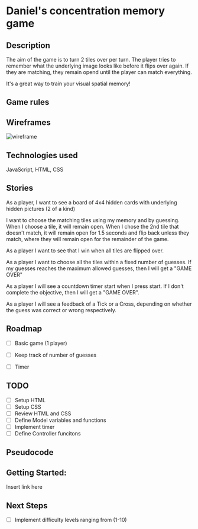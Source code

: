 

# Daniel's concentration memory game

## Description
The aim of the game is to turn 2 tiles over per turn. The player tries to remember what the underlying image looks like before it flips over again. If they are matching, they remain opend until the player can match everything. 

It's a great way to train your visual spatial memory!

## Game rules


## Wireframes
![wireframe](<../code/myGame/images/wireframe1.png>)

## Technologies used
JavaScript, HTML, CSS

## Stories
As a player, I want to see a board of 4x4 hidden cards with underlying hidden pictures (2 of a kind)

I want to choose the matching tiles using my memory and by guessing. When I choose a tile, it will remain open. When I chose the 2nd tile that doesn't match, it will remain open for 1.5 seconds and flip back unless they match, where they will remain open for the remainder of the game. 

As a player I want to see that I win when all tiles are flipped over. 

As a player I want to choose all the tiles within a fixed number of guesses. If my guesses reaches the maximum allowed guesses, then I will get a "GAME OVER"

As a player I will see a countdown timer start when I press start. If I don't complete the objective, then I will get a "GAME OVER". 

As a player I will see a feedback of a Tick or a Cross, depending on whether the guess was correct or wrong respectively. 


## Roadmap
- [ ] Basic game (1 player)
- [ ] Keep track of number of guesses
- [ ] Timer


## TODO
- [ ] Setup HTML
- [ ] Setup CSS
- [ ] Review HTML and CSS
- [ ] Define Model variables and functions
- [ ] Implement timer
- [ ] Define Controller funcitons 

## Pseudocode


## Getting Started: 
Insert link here

## Next Steps
- [ ] Implement difficulty levels ranging from (1-10)


